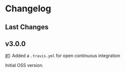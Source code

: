 # Changelog

## Last Changes


## v3.0.0

[#1](https://github.com/LaxarJS/ax-log-activity/issues/1): Added a `.travis.yml` for open continuous integration

Initial OSS version.
